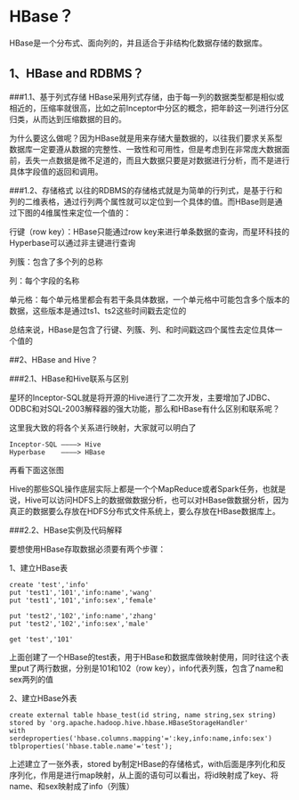 # HBase？

HBase是一个分布式、面向列的，并且适合于非结构化数据存储的数据库。



## 1、HBase and RDBMS？

###1.1、基于列式存储
HBase采用列式存储，由于每一列的数据类型都是相似或相近的，压缩率就很高，比如之前Inceptor中分区的概念，把年龄这一列进行分区归类，从而达到压缩数据的目的。

为什么要这么做呢？因为HBase就是用来存储大量数据的，以往我们要求关系型数据库一定要遵从数据的完整性、一致性和可用性，但是考虑到在非常庞大数据面前，丢失一点数据是微不足道的，而且大数据只要是对数据进行分析，而不是进行具体字段值的返回和调用。

###1.2、存储格式
以往的RDBMS的存储格式就是为简单的行列式，是基于行和列的二维表格，通过行列两个属性就可以定位到一个具体的值。而HBase则是通过下图的4维属性来定位一个值的：

行键（row key）：HBase只能通过row key来进行单条数据的查询，而星环科技的Hyperbase可以通过非主键进行查询

列簇：包含了多个列的总称

列：每个字段的名称

单元格：每个单元格里都会有若干条具体数据，一个单元格中可能包含多个版本的数据，这些版本是通过ts1、ts2这些时间戳去定位的

总结来说，HBase是包含了行键、列簇、列、和时间戳这四个属性去定位具体一个值的


##2、HBase and Hive？

###2.1、HBase和Hive联系与区别

星环的Inceptor-SQL就是将开源的Hive进行了二次开发，主要增加了JDBC、ODBC和对SQL-2003解释器的强大功能，那么和HBase有什么区别和联系呢？

这里我大致的将各个关系进行映射，大家就可以明白了

```
Inceptor-SQL ————> Hive
Hyperbase    ————> HBase
```


再看下面这张图




Hive的那些SQL操作底层实际上都是一个个MapReduce或者Spark任务，也就是说，Hive可以访问HDFS上的数据做数据分析，也可以对HBase做数据分析，因为真正的数据要么存放在HDFS分布式文件系统上，要么存放在HBase数据库上。


###2.2、HBase实例及代码解释

要想使用HBase存取数据必须要有两个步骤：

1、建立HBase表

```
create 'test','info'
put 'test1','101','info:name','wang'
put 'test1','101','info:sex','female'

put 'test2','102','info:name','zhang'
put 'test2','102','info:sex','male'

get 'test','101'
```


上面创建了一个HBase的test表，用于HBase和数据库做映射使用，同时往这个表里put了两行数据，分别是101和102（row key），info代表列簇，包含了name和sex两列的值

2、建立HBase外表

```
create external table hbase_test(id string, name string,sex string)
stored by 'org.apache.hadoop.hive.hbase.HBaseStorageHandler'
with serdeproperties('hbase.columns.mapping'=':key,info:name,info:sex') tblproperties('hbase.table.name'='test');
```


上述建立了一张外表，stored by制定HBase的存储格式，with后面是序列化和反序列化，作用是进行map映射，从上面的语句可以看出，将id映射成了key、将name、和sex映射成了info（列簇）











